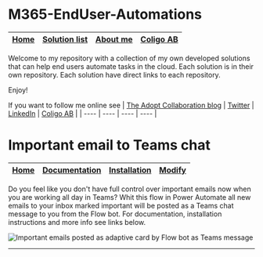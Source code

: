 # M365-EndUser-Automations
| [Home](https://www.adoptcollaboration.com) | [Solution list](https://twitter.com/burnwalled) | [About me](https://www.linkedin.com/in/fredrikbrannvall/) | [Coligo AB](https://www.coligo.se/fredrik-brannvall/) |
| ---- | ---- | ---- | ---- |

Welcome to my repository with a collection of my own developed solutions that can help end users automate tasks in the cloud.
Each solution is in their own repository. Each solution have direct links to each repository.

Enjoy!

If you want to follow me online see
| [The Adopt Collaboration blog](https://www.adoptcollaboration.com) | [Twitter](https://twitter.com/burnwalled) | [LinkedIn](https://www.linkedin.com/in/fredrikbrannvall/) | [Coligo AB](https://www.coligo.se/fredrik-brannvall/) |
| ---- | ---- | ---- | ---- |


# Important email to Teams chat

| [Home](https://github.com/burnwalled/Important-email-to-Teams-chat/wiki/Home) | [Documentation](https://github.com/burnwalled/Important-email-to-Teams-chat/wiki/Documentation) | [Installation](https://github.com/burnwalled/Important-email-to-Teams-chat/wiki/Installation) | [Modify](https://github.com/burnwalled/Important-email-to-Teams-chat/wiki/Modify) |
| ---- | ---- | ---- | ---- |

Do you feel like you don't have full control over important emails now when you are working all day in Teams?
Whit this flow in Power Automate all new emails to your inbox marked important will be posted as a Teams chat message to you from the Flow bot.
For documentation, installation instructions and more info see links below.

![Important emails posted as adaptive card by Flow bot as Teams message](https://raw.githubusercontent.com/burnwalled/Important-email-to-Teams-chat/main/Pics/postedadaptivecard.PNG)

***
